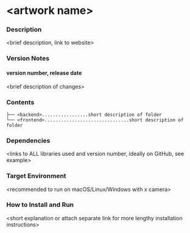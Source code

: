 # \<artwork name\>

### Description

\<brief description, link to website\>

### Version Notes
#### version number, release date
\<brief description of changes\>

### Contents

```
├── <backend>.................short description of folder
└── <frontend>...............................short description of folder
```

### Dependencies

\<links to ALL libraries used and version number, ideally on GitHub, see example\>

### Target Environment

\<recommended to run on macOS/Linux/Windows with x camera\>

### How to Install and Run

\<short explanation or attach separate link for more lengthy installation instructions\>